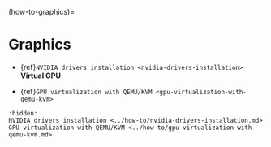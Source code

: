 (how-to-graphics)=

# Graphics

* {ref}`NVIDIA drivers installation <nvidia-drivers-installation>`
**Virtual GPU**

* {ref}`GPU virtualization with QEMU/KVM <gpu-virtualization-with-qemu-kvm>`

```{toctree}
:hidden:
NVIDIA drivers installation <../how-to/nvidia-drivers-installation.md>
GPU virtualization with QEMU/KVM <../how-to/gpu-virtualization-with-qemu-kvm.md>
```